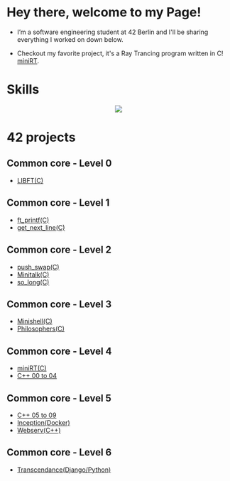 # Hey there, welcome to my Page!
- I’m a software engineering student at 42 Berlin and I'll be sharing everything I worked on down below.

- Checkout my favorite project, it's a Ray Trancing program written in C! [miniRT](https://github.com/urbanobazz/miniRT).
# Skills
<p align="center">
  <a href="https://skillicons.dev">
    <img src="https://skillicons.dev/icons?i=c,cpp,python,django,git,docker,github,bash,linux,vim,vscode,ps,blender,notion" />
  </a>
</p>

# 42 projects

## Common core - Level 0

- [LIBFT(C)](https://github.com/urbanobazz/Libft)

## Common core - Level 1

- [ft_printf(C)](https://github.com/urbanobazz/ft_printf)
- [get_next_line(C)](https://github.com/urbanobazz/get_next_line)

## Common core - Level 2

- [push_swap(C)](https://github.com/urbanobazz/push_swap)
- [Minitalk(C)](https://github.com/urbanobazz/Minitalk)
- [so_long(C)](https://github.com/urbanobazz/so_long)

## Common core - Level 3

- [Minishell(C)](https://github.com/urbanobazz/Minishell)
- [Philosophers(C)](https://github.com/urbanobazz/Philosophers)

## Common core - Level 4

- [miniRT(C)](https://github.com/urbanobazz/miniRT)
- [C++ 00 to 04](https://github.com/urbanobazz/CPP_Rank_04)

## Common core - Level 5

- [C++ 05 to 09](https://github.com/urbanobazz/cpp-rank05)
- [Inception(Docker)](https://github.com/urbanobazz/Inception)
- [Webserv(C++)](https://github.com/evan-ite/webserv)

## Common core - Level 6

- [Transcendance(Django/Python)](https://github.com/urbanobazz/Transcendence)

<!---
urbanobazz/urbanobazz is a ✨ special ✨ repository because its `README.md` (this file) appears on your GitHub profile.
You can click the Preview link to take a look at your changes.
--->
